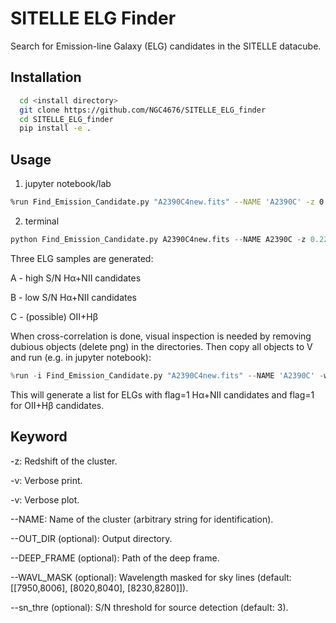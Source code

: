 # SITELLE ELG Finder

Search for Emission-line Galaxy (ELG) candidates in the SITELLE datacube.

Installation
------------

```bash
  cd <install directory>
  git clone https://github.com/NGC4676/SITELLE_ELG_finder
  cd SITELLE_ELG_finder
  pip install -e .
```

Usage
-----------
1. jupyter notebook/lab
```bash
%run Find_Emission_Candidate.py "A2390C4new.fits" --NAME 'A2390C' -z 0.228 -v --OUT_DIR './output' --DEEP_FRAME "A2390C_deep.fits"
```

2. terminal
```python
python Find_Emission_Candidate.py A2390C4new.fits --NAME A2390C -z 0.228 -v --OUT_DIR ./output --DEEP_FRAME A2390C_deep.fits
```

Three ELG samples are generated:   

A - high S/N Hα+NII candidates   

B - low S/N Hα+NII candidates   

C - (possible) OII+Hβ

When cross-correlation is done, visual inspection is needed by removing dubious objects (delete png) in the directories. Then copy all objects to V and run (e.g. in jupyter notebook):
```python
%run -i Find_Emission_Candidate.py "A2390C4new.fits" --NAME 'A2390C' -w --OUT_DIR './output/'
```

This will generate a list for ELGs with flag=1 Hα+NII candidates and flag=1 for OII+Hβ candidates.

Keyword
-----------

-z: Redshift of the cluster.

-v: Verbose print.

-v: Verbose plot.

--NAME: Name of the cluster (arbitrary string for identification).

--OUT_DIR (optional): Output directory.

--DEEP_FRAME (optional): Path of the deep frame.

--WAVL_MASK (optional): Wavelength masked for sky lines (default: [[7950,8006], [8020,8040], [8230,8280]]).

--sn_thre (optional): S/N threshold for source detection (default: 3).


